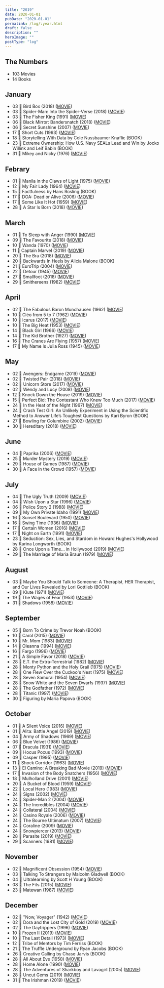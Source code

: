 ```yaml
---
title: "2019"
date: 2020-01-01
pubDate: "2020-01-01"
permalink: /log/:year.html
draft: false
description: ""
heroImage: ""
postType: "log"
---
```


## The Numbers

- 103 Movies
- 14 Books

## January

- 03 🎥 Bird Box (2018) ([MOVIE](https://boxd.it/eh1i))
- 03 🎥 Spider-Man: Into the Spider-Verse (2018) ([MOVIE](https://boxd.it/azpY))
- 03 🎥 The Fisher King (1991) ([MOVIE](https://boxd.it/2aWM))
- 06 🎥 Black Mirror: Bandersnatch (2018) ([MOVIE](https://boxd.it/kTDG))
- 06 🎥 Secret Sunshine (2007) ([MOVIE](https://boxd.it/27CY))
- 17 🎥 Short Cuts (1993) ([MOVIE](https://boxd.it/29Nk))
- 18 📕 Storytelling With Data by Cole Nussbaumer Knaflic (BOOK)
- 23 📕 Extreme Ownership: How U.S. Navy SEALs Lead and Win by Jocko Willink and Leif Babin (BOOK)
- 31 🎥 Mikey and Nicky (1976) ([MOVIE](https://boxd.it/iL4))

## Febrary

- 01 🎥 Manila in the Claws of Light (1975) ([MOVIE](https://boxd.it/2taM))
- 12 🎥 My Fair Lady (1964) ([MOVIE](https://boxd.it/1UBI))
- 15 📕 Factfulness by Hans Rosling (BOOK)
- 17 🎥 DOA: Dead or Alive (2006) ([MOVIE](https://boxd.it/1ZhI))
- 17 🎥 Some Like It Hot (1959) ([MOVIE](https://boxd.it/2aNA))
- 28 🎥 A Star Is Born (2018) ([MOVIE](https://boxd.it/aXgc))

## March

- 01 🎥 To Sleep with Anger (1990) ([MOVIE](https://boxd.it/3iqG))
- 09 🎥 The Favourite (2018) ([MOVIE](https://boxd.it/d2hI))
- 10 🎥 Wanda (1970) ([MOVIE](https://boxd.it/2OjK))
- 11 🎥 Captain Marvel (2019) ([MOVIE](https://boxd.it/9vSA))
- 20 🎥 The Bra (2018) ([MOVIE](https://boxd.it/hZNm))
- 20 📕 Backwards In Heels by Alicia Malone (BOOK)
- 21 🎥 EuroTrip (2004) ([MOVIE](https://boxd.it/1YTQ))
- 22 🎥 Detour (1945) ([MOVIE](https://boxd.it/1DB2))
- 27 🎥 Smallfoot (2018) ([MOVIE](https://boxd.it/fUCE))
- 29 🎥 Smithereens (1982) ([MOVIE](https://boxd.it/3hcS))

## April

- 02 🎥 The Fabulous Baron Munchausen (1962) ([MOVIE](https://boxd.it/ZV2))
- 10 🎥 Cléo from 5 to 7 (1962) ([MOVIE](https://boxd.it/2agm))
- 10 🎥 Icarus (2017) ([MOVIE](https://boxd.it/fmje))
- 10 🎥 The Big Heat (1953) ([MOVIE](https://boxd.it/1NNM))
- 14 🎥 Black Girl (1966) ([MOVIE](https://boxd.it/3jIQ))
- 14 🎥 The Kid Brother (1927) ([MOVIE](https://boxd.it/1JPk))
- 16 🎥 The Cranes Are Flying (1957) ([MOVIE](https://boxd.it/169Y))
- 17 🎥 My Name Is Julia Ross (1945) ([MOVIE](https://boxd.it/XNU))

## May

- 02 🎥 Avengers: Endgame (2019) ([MOVIE](https://boxd.it/9vE4))
- 02 🎥 Twisted Pair (2018) ([MOVIE](https://boxd.it/hRwW))
- 02 🎥 Unicorn Store (2017) ([MOVIE](https://boxd.it/f05u))
- 02 🎥 Wendy and Lucy (2008) ([MOVIE](https://boxd.it/1Zx2))
- 12 🎥 Knock Down the House (2019) ([MOVIE](https://boxd.it/kIss))
- 15 🎥 Perfect Bid: The Contestant Who Knew Too Much (2017) ([MOVIE](https://boxd.it/hIOC))
- 24 🎥 In the Heat of the Night (1967) ([MOVIE](https://boxd.it/1VLY))
- 24 📕 Crash Test Girl: An Unlikely Experiment in Using the Scientific Method to Answer Life’s Toughest Questions by Kari Byron (BOOK)
- 27 🎥 Bowling for Columbine (2002) ([MOVIE](https://boxd.it/28Ls))
- 30 🎥 Hereditary (2018) ([MOVIE](https://boxd.it/hNVe))

## June

- 04 🎥 Paprika (2006) ([MOVIE](https://boxd.it/23wW))
- 25 🎥 Murder Mystery (2019) ([MOVIE](https://boxd.it/iEBm))
- 29 🎥 House of Games (1987) ([MOVIE](https://boxd.it/1tji))
- 30 🎥 A Face in the Crowd (1957) ([MOVIE](https://boxd.it/2lyc))

## July

- 04 🎥 The Ugly Truth (2009) ([MOVIE](https://boxd.it/1CFi))
- 04 🎥 Wish Upon a Star (1996) ([MOVIE](https://boxd.it/1re6))
- 06 🎥 Police Story 2 (1988) ([MOVIE](https://boxd.it/1VtU))
- 09 🎥 My Own Private Idaho (1991) ([MOVIE](https://boxd.it/2ak4))
- 16 🎥 Sunset Boulevard (1950) ([MOVIE](https://boxd.it/2a20))
- 16 🎥 Swing Time (1936) ([MOVIE](https://boxd.it/1DGw))
- 17 🎥 Certain Women (2016) ([MOVIE](https://boxd.it/bk7W))
- 17 🎥 Night on Earth (1991) ([MOVIE](https://boxd.it/2ayq))
- 23 📕 Seduction: Sex, Lies, and Stardom in Howard Hughes's Hollywood by Karina Longworth (BOOK)
- 28 🎥 Once Upon a Time… in Hollywood (2019) ([MOVIE](https://boxd.it/gH0O))
- 29 🎥 The Marriage of Maria Braun (1979) ([MOVIE](https://boxd.it/29Su))

## August

- 03 📕 Maybe You Should Talk to Someone: A Therapist, HER Therapist, and Our Lives Revealed by Lori Gottlieb (BOOK)
- 09 🎥 Klute (1971) ([MOVIE](https://boxd.it/2ako))
- 19 🎥 The Wages of Fear (1953) ([MOVIE](https://boxd.it/2aSK))
- 31 🎥 Shadows (1958) ([MOVIE](https://boxd.it/1M9c))

## September

- 05 📕 Born To Crime by Trevor Noah (BOOK)
- 10 🎥 Carol (2015) ([MOVIE](https://boxd.it/7DPK))
- 10 🎥 Mr. Mom (1983) ([MOVIE](https://boxd.it/1QPm))
- 14 🎥 Oleanna (1994) ([MOVIE](https://boxd.it/1f7s))
- 16 🎥 Fargo (1996) ([MOVIE](https://boxd.it/2aHM))
- 21 🎥 A Simple Favor (2018) ([MOVIE](https://boxd.it/hq92))
- 28 🎥 E.T. the Extra-Terrestrial (1982) ([MOVIE](https://boxd.it/2a1G))
- 28 🎥 Monty Python and the Holy Grail (1975) ([MOVIE](https://boxd.it/29GI))
- 28 🎥 One Flew Over the Cuckoo's Nest (1975) ([MOVIE](https://boxd.it/2aeA))
- 28 🎥 Seven Samurai (1954) ([MOVIE](https://boxd.it/2axi))
- 28 🎥 Snow White and the Seven Dwarfs (1937) ([MOVIE](https://boxd.it/2arO))
- 28 🎥 The Godfather (1972) ([MOVIE](https://boxd.it/2aNK))
- 28 🎥 Titanic (1997) ([MOVIE](https://boxd.it/2a2k))
- 30 📕 Figuring by Maria Papova (BOOK)

## October

- 01 🎥 A Silent Voice (2016) ([MOVIE](https://boxd.it/d99c))
- 01 🎥 Alita: Battle Angel (2019) ([MOVIE](https://boxd.it/e0rS))
- 04 🎥 Army of Shadows (1969) ([MOVIE](https://boxd.it/1Mli))
- 06 🎥 Blue Velvet (1986) ([MOVIE](https://boxd.it/29BI))
- 07 🎥 Dracula (1931) ([MOVIE](https://boxd.it/2b34))
- 09 🎥 Hocus Pocus (1993) ([MOVIE](https://boxd.it/1Wgi))
- 09 🎥 Casper (1995) ([MOVIE](https://boxd.it/1ZMw))
- 11 🎥 Shock Corridor (1963) ([MOVIE](https://boxd.it/1vGI))
- 13 🎥 El Camino: A Breaking Bad Movie (2019) ([MOVIE](https://boxd.it/kv0q))
- 17 🎥 Invasion of the Body Snatchers (1956) ([MOVIE](https://boxd.it/1TAa))
- 18 🎥 Mulholland Drive (2001) ([MOVIE](https://boxd.it/297o))
- 20 🎥 A Bucket of Blood (1959) ([MOVIE](https://boxd.it/1AfM))
- 22 🎥 Local Hero (1983) ([MOVIE](https://boxd.it/1Uiw))
- 24 🎥 Signs (2002) ([MOVIE](https://boxd.it/26t2))
- 24 🎥 Spider-Man 2 (2004) ([MOVIE](https://boxd.it/2a88))
- 24 🎥 The Incredibles (2004) ([MOVIE](https://boxd.it/1XLm))
- 24 🎥 Collateral (2004) ([MOVIE](https://boxd.it/28F0))
- 24 🎥 Casino Royale (2006) ([MOVIE](https://boxd.it/1alk))
- 24 🎥 The Bourne Ultimatum (2007) ([MOVIE](https://boxd.it/26Eu))
- 24 🎥 Coraline (2009) ([MOVIE](https://boxd.it/1NhQ))
- 24 🎥 Snowpiercer (2013) ([MOVIE](https://boxd.it/3Icg))
- 28 🎥 Parasite (2019) ([MOVIE](https://boxd.it/hTha))
- 29 🎥 Scanners (1981) ([MOVIE](https://boxd.it/1YqE))

## November

- 02 🎥 Magnificent Obsession (1954) ([MOVIE](https://boxd.it/1Q8M))
- 03 📕 Talking To Strangers by Malcolm Gladwell (BOOK)
- 04 📕 Ultralearning by Scott H Young (BOOK)
- 08 🎥 The Fits (2015) ([MOVIE](https://boxd.it/cacO))
- 23 🎥 Matewan (1987) ([MOVIE](https://boxd.it/1xXQ))

## December

- 02 🎥 "Now, Voyager" (1942) ([MOVIE](https://boxd.it/1gvq))
- 02 🎥 Dora and the Lost City of Gold (2019) ([MOVIE](https://boxd.it/i1VW))
- 02 🎥 The Daytrippers (1996) ([MOVIE](https://boxd.it/F9i))
- 10 🎥 Frozen II (2019) ([MOVIE](https://boxd.it/aPvo))
- 10 🎥 The Last Detail (1973) ([MOVIE](https://boxd.it/1Nbe))
- 12 📕 Tribe of Mentors by Tim Ferriss (BOOK)
- 21 📕 The Truffle Underground by Ryan Jacobs (BOOK)
- 26 📕 Creative Calling by Chase Jarvis (BOOK)
- 28 🎥 All About Eve (1950) ([MOVIE](https://boxd.it/29LI))
- 28 🎥 Home Alone (1990) ([MOVIE](https://boxd.it/29Fg))
- 28 🎥 The Adventures of Sharkboy and Lavagirl (2005) ([MOVIE](https://boxd.it/1Ozm))
- 28 🎥 Uncut Gems (2019) ([MOVIE](https://boxd.it/gXGc))
- 31 🎥 The Irishman (2019) ([MOVIE](https://boxd.it/dYOq))

